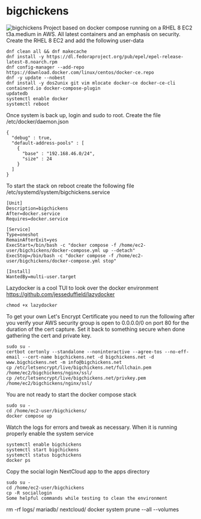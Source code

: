 # bigchickens
![bigchickens](https://github.com/user-attachments/assets/9fbab409-1752-4fb2-ab48-1636fbe73db1)
Project based on docker compose running on a RHEL 8 EC2 t3a.medium in AWS. All latest containers and an emphasis on security.
Create the RHEL 8 EC2 and add the following user-data
```
dnf clean all && dnf makecache
dnf install -y https://dl.fedoraproject.org/pub/epel/epel-release-latest-8.noarch.rpm
dnf config-manager --add-repo https://download.docker.com/linux/centos/docker-ce.repo
dnf -y update --nobest
dnf install -y dos2unix git vim mlocate docker-ce docker-ce-cli containerd.io docker-compose-plugin
updatedb
systemctl enable docker
systemctl reboot
```
Once system is back up, login and sudo to root. Create the file /etc/docker/daemon.json
```
{
  "debug" : true,
  "default-address-pools" : [
    {
      "base" : "192.168.46.0/24",
      "size" : 24
    }
  ]
}
```
To start the stack on reboot create the following file /etc/systemd/system/bigchickens.service
```
[Unit]
Description=bigchickens
After=docker.service
Requires=docker.service

[Service]
Type=oneshot
RemainAfterExit=yes
ExecStart=/bin/bash -c "docker compose -f /home/ec2-user/bigchickens/docker-compose.yml up --detach"
ExecStop=/bin/bash -c "docker compose -f /home/ec2-user/bigchickens/docker-compose.yml stop"

[Install]
WantedBy=multi-user.target
```
Lazydocker is a cool TUI to look over the docker environment
https://github.com/jesseduffield/lazydocker
```
chmod +x lazydocker
```
To get your own Let's Encrypt Certificate you need to run the following after you verify your AWS security group is open to 0.0.0.0/0 on port 80 for the duration of the cert capture. Set it back to something secure when done gathering the cert and private key.
```
sudo su -
certbot certonly --standalone --noninteractive --agree-tos --no-eff-email --cert-name bigchickens.net -d bigchickens.net -d www.bigchickens.net -m info@bigchickens.net
cp /etc/letsencrypt/live/bigchickens.net/fullchain.pem /home/ec2/bigchickens/nginx/ssl/
cp /etc/letsencrypt/live/bigchickens.net/privkey.pem /home/ec2/bigchickens/nginx/ssl/
```
You are not ready to start the docker compose stack
```
sudo su -
cd /home/ec2-user/bigchickens/
docker compose up
```
Watch the logs for errors and tweak as necessary. When it is running properly enable the system service
```
systemctl enable bigchickens
systemctl start bigchickens
systemctl status bigchickens
docker ps
```
Copy the social login NextCloud app to the apps directory
```
sudo su -
cd /home/ec2-user/bigchickens
cp -R sociallogin 
Some helpful commands while testing to clean the environment
```
rm -rf logs/ mariadb/ nextcloud/
docker system prune --all --volumes
```
